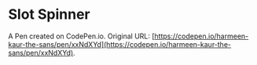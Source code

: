 # Slot Spinner

A Pen created on CodePen.io. Original URL: [https://codepen.io/harmeen-kaur-the-sans/pen/xxNdXYd](https://codepen.io/harmeen-kaur-the-sans/pen/xxNdXYd).

